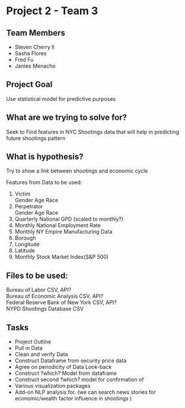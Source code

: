 # Project 2 - Team 3
## Team Members
* Steven Cherry II
* Sasha Flores
* Fred Fu
* James Menacho


## Project Goal

Use statistical model for predictive purposes

## What are we trying to solve for?

Seek to Find features in NYC Shootings data that will help in predicting future shootings pattern

## What is hypothesis?

Try to show a link between shootings and economic cycle

Features from Data to be used:


1. Victim   
        Gender
        Age
        Race
2. Perpetrator  
        Gender
        Age
        Race       
3. Quarterly National GPD (scaled to monthly?)
4. Monthly National Employment Rate
5. Monthly NY Empire Manufacturing Data
6. Borough
7. Longitude
8. Latitude
9. Monthly Stock Market Index(S&P 500)

## Files to be used:

Bureau of Labor CSV, API?   
Bureau of Economic Analysis CSV, API?   
Federal Reserve Bank of New York CSV, API?   
NYPD Shootings Database CSV


## Tasks

* Project Outline
* Pull in Data
* Clean and verify Data
* Construct Dataframe from security price data
* Agree on periodicity of Data Look-back
* Construct ?which? Model from dataframe 
* Construct second ?which? model for confirmation of 
* Various visualization packages
* Add-on NLP analysis for. (we can search news stories for economic/wealth factor influence in shootings )
